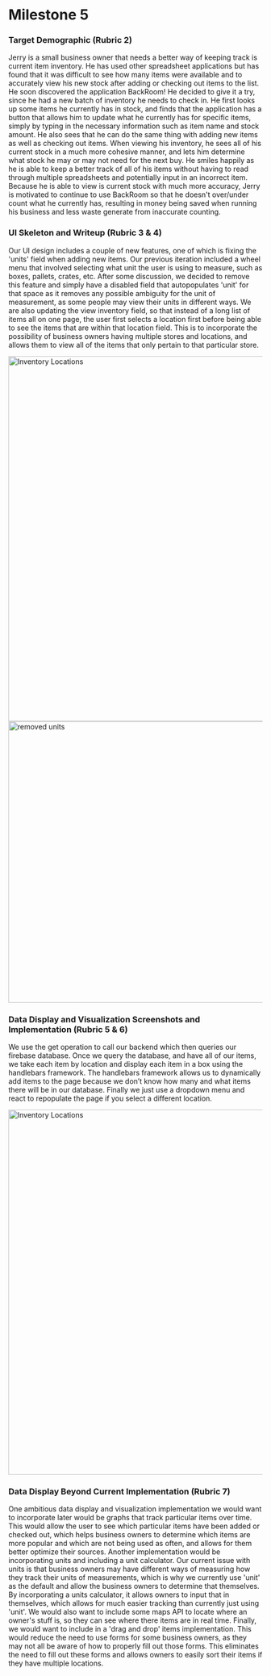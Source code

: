 # Milestone 5

### Target Demographic (Rubric 2)
Jerry is a small business owner that needs a better way of keeping track is current item inventory. He has used other spreadsheet applications but has found that it was difficult to see how many items were available and to accurately view his new stock after adding or checking out items to the list. He soon discovered the application BackRoom! He decided to give it a try, since he had a new batch of inventory he needs to check in. He first looks up some items he currently has in stock, and finds that the application has a button that allows him to update what he currently has for specific items, simply by typing in the necessary information such as item name and stock amount. He also sees that he can do the same thing with adding new items as well as checking out items. When viewing his inventory, he sees all of his current stock in a much more cohesive manner, and lets him determine what stock he may or may not need for the next buy. He smiles happily as he is able to keep a better track of all of his items without having to read through multiple spreadsheets and potentially input in an incorrect item. Because he is able to view is current stock with much more accuracy, Jerry is motivated to continue to use BackRoom so that he doesn't over/under count what he currently has, resulting in money being saved when running his business and less waste generate from inaccurate counting. 


### UI Skeleton and Writeup (Rubric 3 & 4)
Our UI design includes a couple of new features, one of which is fixing the 'units' field when adding new items. Our previous iteration included a wheel menu that involved selecting what unit the user is using to measure, such as boxes, pallets, crates, etc. After some discussion, we decided to remove this feature and simply have a disabled field that autopopulates 'unit' for that space as it removes any possible ambiguity for the unit of measurement, as some people may view their units in different ways. We are also updating the view inventory field, so that instead of a long list of items all on one page, the user first selects a location first before being able to see the items that are within that location field. This is to incorporate the possibility of business owners having multiple stores and locations, and allows them to view all of the items that only pertain to that particular store. 

<img width="724" alt="Inventory Locations" src="https://user-images.githubusercontent.com/46572829/58525982-762e7b00-8182-11e9-8c47-3ef1fe98bf5d.png">

<img width="558" alt="removed units" src="https://user-images.githubusercontent.com/46572829/58525920-4aab9080-8182-11e9-9c65-a8eecd77fb32.png">


### Data Display and Visualization Screenshots and Implementation (Rubric 5 & 6)
We use the get operation to call our backend which then queries our firebase database. Once we query the database, and have all of our items, we take each item by location and display each item in a box using the handlebars framework. The handlebars framework allows us to dynamically add items to the page because we don’t know how many and what items there will be in our database. Finally we just use a dropdown menu and react to repopulate the page if you select a different location.

<img width="724" alt="Inventory Locations" src="https://user-images.githubusercontent.com/46572829/58525982-762e7b00-8182-11e9-8c47-3ef1fe98bf5d.png">


### Data Display Beyond Current Implementation (Rubric 7)
One ambitious data display and visualization implementation we would want to incorporate later would be graphs that track particular items over time. This would allow the user to see which particular items have been added or checked out, which helps business owners to determine which items are more popular and which are not being used as often, and allows for them better optimize their sources. Another implementation would be incorporating units and including a unit calculator. Our current issue with units is that business owners may have different ways of measuring how they track their units of measurements, which is why we currently use 'unit' as the default and allow the business owners to determine that themselves. By incorporating a units calculator, it allows owners to input that in themselves, which allows for much easier tracking than currently just using 'unit'. We would also want to include some maps API to locate where an owner's stuff is, so they can see where there items are in real time. Finally, we would want to include in a 'drag and drop' items implementation. This would reduce the need to use forms for some business owners, as they may not all be aware of how to properly fill out those forms. This eliminates the need to fill out these forms and allows owners to easily sort their items if they have multiple locations. 
